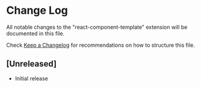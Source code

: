 # Change Log

All notable changes to the "react-component-template" extension will be documented in this file.

Check [Keep a Changelog](http://keepachangelog.com/) for recommendations on how to structure this file.

## [Unreleased]

- Initial release